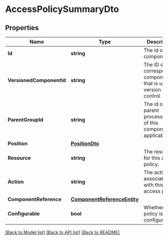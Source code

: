 # AccessPolicySummaryDto

## Properties

Name | Type | Description | Notes
------------ | ------------- | ------------- | -------------
**Id** | **string** | The id of the component. | [optional] 
**VersionedComponentId** | **string** | The ID of the corresponding component that is under version control | [optional] 
**ParentGroupId** | **string** | The id of parent process group of this component if applicable. | [optional] 
**Position** | [**PositionDto**](PositionDTO.md) |  | [optional] 
**Resource** | **string** | The resource for this access policy. | [optional] 
**Action** | **string** | The action associated with this access policy. | [optional] 
**ComponentReference** | [**ComponentReferenceEntity**](ComponentReferenceEntity.md) |  | [optional] 
**Configurable** | **bool** | Whether this policy is configurable. | [optional] 

[[Back to Model list]](../README.md#documentation-for-models) [[Back to API list]](../README.md#documentation-for-api-endpoints) [[Back to README]](../README.md)


